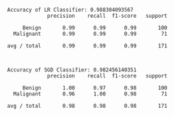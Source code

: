 

    Accuracy of LR Classifier: 0.988304093567
                 precision    recall  f1-score   support
    
         Benign       0.99      0.99      0.99       100
      Malignant       0.99      0.99      0.99        71
    
    avg / total       0.99      0.99      0.99       171
    
    

    Accuracy of SGD Classifier: 0.982456140351
                 precision    recall  f1-score   support
    
         Benign       1.00      0.97      0.98       100
      Malignant       0.96      1.00      0.98        71
    
    avg / total       0.98      0.98      0.98       171
    
    

